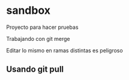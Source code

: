 # sandbox

Proyecto para hacer pruebas

Trabajando con git merge

Editar lo mismo en ramas distintas es peligroso

## Usando git pull
